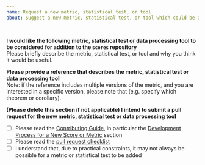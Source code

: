 ```yaml
---
name: Request a new metric, statistical test, or tool
about: Suggest a new metric, statistical test, or tool which could be added to the repository

---
```


**I would like the following metric, statistical test or data processing tool to be considered for addition to the `scores` repository**  
Please briefly describe the metric, statistical test, or tool and why you think it would be useful.

**Please provide a reference that describes the metric, statistical test or data processing tool**  
Note: if the reference includes multiple versions of the metric, and you are interested in a specific version, please note that (e.g. specify which theorem or corollary). 

**(Please delete this section if not applicable) I intend to submit a pull request for the new metric, statistical test or data processing tool**
- [ ] Please read the [Contributing Guide](https://scores.readthedocs.io/en/latest/contributing.html#contributing-guide), in particular the [Development Process for a New Score or Metric](https://scores.readthedocs.io/en/latest/contributing.html#development-process-for-a-new-score-or-metric) section
- [ ] Please read the [pull request checklist](https://github.com/nci/scores/blob/develop/.github/pull_request_template.md)
- [ ] I understand that, due to practical constraints, it may not always be possible for a metric or statistical test to be added
